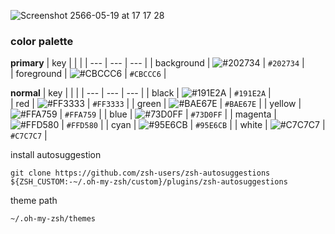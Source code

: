 ![Screenshot 2566-05-19 at 17 17 28](https://github.com/11best/workspace-config/assets/97434421/42328d3e-213a-417c-b2cb-4edb310cdbb7)

### color palette

**primary**
| key |  |  |
| --- | --- | --- |
| background | ![#202734](https://placehold.co/15x15/202734/202734.png) | `#202734` |  
| foreground | ![#CBCCC6](https://placehold.co/15x15/CBCCC6/CBCCC6.png) | `#CBCCC6` |

**normal**
| key |  |  |
| --- | --- | --- |
| black | ![#191E2A](https://placehold.co/15x15/191E2A/191E2A.png) | `#191E2A` |  
| red | ![#FF3333](https://placehold.co/15x15/FF3333/FF3333.png) | `#FF3333` |
| green | ![#BAE67E](https://placehold.co/15x15/BAE67E/BAE67E.png) | `#BAE67E` |
| yellow | ![#FFA759](https://placehold.co/15x15/FFA759/FFA759.png) | `#FFA759` |
| blue | ![#73D0FF](https://placehold.co/15x15/73D0FF/73D0FF.png) | `#73D0FF` |
| magenta | ![#FFD580](https://placehold.co/15x15/FFD580/FFD580.png) | `#FFD580` |
| cyan | ![#95E6CB](https://placehold.co/15x15/95E6CB/95E6CB.png) | `#95E6CB` |
| white | ![#C7C7C7](https://placehold.co/15x15/C7C7C7/C7C7C7.png) | `#C7C7C7` |    

install autosuggestion
```
git clone https://github.com/zsh-users/zsh-autosuggestions ${ZSH_CUSTOM:-~/.oh-my-zsh/custom}/plugins/zsh-autosuggestions
```

theme path
```
~/.oh-my-zsh/themes
```
